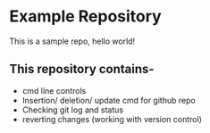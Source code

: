 # Example Repository
This is a sample repo, hello world!

## This repository contains-
- cmd line controls
- Insertion/ deletion/ update cmd for github repo
- Checking git log and status
- reverting changes (working with version control)
